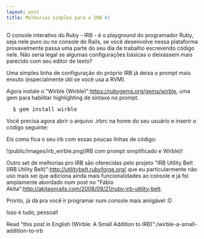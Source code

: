 ```yaml
---
layout: post
title: Melhorias simples para o IRB #1
---
```


<span class="drops">O</span> console interativo do Ruby - IRB - é o playground do programador Ruby, seja nele puro ou no console do Rails, se você desenvolve nessa plataforma provavelmente passa uma parte do seu dia de trabalho escrevendo código nele. Não seria legal se algumas configurações básicas o deixassem mais parecido com seu editor de texto?

Uma simples linha de configuração do próprio IRB já deixa o prompt mais enxuto (especialmente útil se você usa a RVM).

Agora instale o "Wirble (Wirble)":https://rubygems.org/gems/wirble, uma gem para habilitar highlighting de sintaxe no prompt.

<pre class="terminal">
  $ gem install wirble
</pre>

Você precisa agora abrir o arquivo .irbrc na home do seu usuário e inserir o código seguinte:

<div class="code">
  <script src="https://gist.github.com/1108134.js?file=gistfile1.rb"></script>
</div>

Eis como fica o seu irb com essas poucas linhas de código:

!/public/images/irb_wirble.png(IRB com prompt simplificado e Wirble)!

Outro set de melhorias pro IRB são oferecidas pelo projeto "IRB Utility Belt (IRB Utility Belt)":http://utilitybelt.rubyforge.org/ que eu particularmente não uso mais sei que adiciona ainda mais funcionalidades ao console e já foi amplamente abordado num post no "Fábio Akita":http://akitaonrails.com/2008/09/21/ruby-irb-utility-belt.

Pronto, já dá pra você ir programar num console mais amigável :D

Isso é tudo, pessoal!

Read "this post in English (Wirble: A Small Addition to IRB)":/wirble-a-small-addition-to-irb
